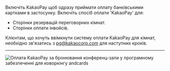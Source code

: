 Включіть KakaoPay щоб одразу приймати оплату банківськими картками в застосунку. Включіть спосіб оплати 'KakaoPay' для:

- Сторінки резервацій переговорних кімнат.
- Сторінки оплати інвойсів.

Клієнтам, що хочуть ввімкнути систему оплати KakaoPay для кімнат, необхідно зв'язатись з pg@kakaocorp.com для наступних кроків.

---

![Оплата KakaoPay за бронювання конференц-зали у програмному забезпеченні для коворкінгу andcards](https://d7ccq1i35b0cj.cloudfront.net/andcards-integrations-kakaopay-light-en-1920-1200.png)
